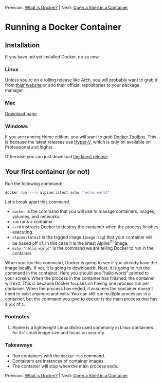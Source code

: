 Previous: [What is Docker?](https://github.com/jenterkin/docker-microservice-example/tree/01-what-is-docker) | Next: [Open a Shell in a Container](https://github.com/jenterkin/docker-microservice-example/tree/03-open-a-shell-in-a-container)
# Running a Docker Container
## Installation
If you have not yet installed Docker, do so now.

### Linux
Unless you're on a rolling release like Arch, you will probably want to grab it from [their website](https://www.docker.com/) or add their official repositories to your package manager.

### Mac
[Download page](https://www.docker.com/docker-mac).

### Windows
If you are running Home edition, you will want to grab [Docker Toolbox](https://docs.docker.com/toolbox/toolbox_install_windows/). This is because the latest releases use [Hyper-V](https://en.wikipedia.org/wiki/Hyper-V), which is only on available on Professional and higher.

Otherwise you can just download [the latest release](https://www.docker.com/docker-windows).

## Your first container (or not)
Run the following command:
```bash
docker run --rm alpine:latest echo "hello world"
```
Let's break apart this command.

- `docker` is the command that you will use to manage containers, images, volumes, and networks.
- `run` runs a container.
- `--rm` instructs Docker to destroy the container when the process finishes executing.
- `alpine:latest` is the tagged image (`image:tag`) that your container will be based off of. In this case it is the latest [Alpine](https://alpinelinux.org/)<sup>[1]</sup> image.
- `echo "hello world"` is the command we are telling Docker to run in the container.

When you run this command, Docker is going to see if you already have the image locally. If not, it is going to download it. Next, it is going to run the command in the container. Here you should see "hello world" printed to your screen. When the process in the container has finished, the container will exit. This is because Docker focuses on having one process run per container. When the process has ended, it assumes the container doesn't need to exist anymore and exits. You can still run multiple processes in a container, but the command you give to docker is the main process that has a `pid` of `1`.

### Footnotes
1. Alpine is a lightweight Linux distro used commonly in Linux containers for its' small image size and focus on security.

### Takeaways
- Run containers with the `docker run` command.
- Containers are instances of container images.
- The container will stop when the main process ends.

Previous: [What is Docker?](https://github.com/jenterkin/docker-microservice-example/tree/01-what-is-docker) | Next: [Open a Shell in a Container](https://github.com/jenterkin/docker-microservice-example/tree/03-open-a-shell-in-a-container)
